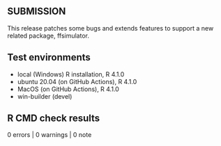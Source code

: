 ## SUBMISSION

This release patches some bugs and extends features to support a new related package, ffsimulator.

## Test environments
* local (Windows) R installation, R 4.1.0
* ubuntu 20.04 (on GitHub Actions), R 4.1.0
* MacOS (on GitHub Actions), R 4.1.0
* win-builder (devel)

## R CMD check results

0 errors | 0 warnings | 0 note
